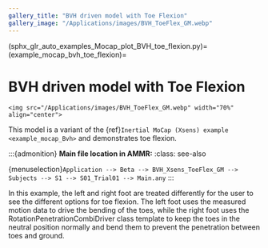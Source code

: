 ```yaml
---
gallery_title: "BVH driven model with Toe Flexion"
gallery_image: "/Applications/images/BVH_ToeFlex_GM.webp"
---
```


(sphx_glr_auto_examples_Mocap_plot_BVH_toe_flexion.py)=
(example_mocap_bvh_toe_flexion)=
# BVH driven model with Toe Flexion

````{sidebar} **Example**
<img src="/Applications/images/BVH_ToeFlex_GM.webp" width="70%" align="center">

````

This model is a variant of the {ref}`Inertial MoCap (Xsens) example <example_mocap_Bvh>` and
demonstrates toe flexion.

:::{admonition} **Main file location in AMMR:**
:class: see-also

  {menuselection}`Application --> Beta --> BVH_Xsens_ToeFlex_GM --> Subjects --> S1 --> S01_Trial01 --> Main.any`
:::


In this example, the left and right foot are treated differently for the user to see the different
options for toe flexion. The left foot uses the measured motion data to drive the bending of
the toes, while the right foot uses the RotationPenetrationCombiDriver class template to keep the
toes in the neutral position normally and bend them to prevent the penetration between toes and ground.

